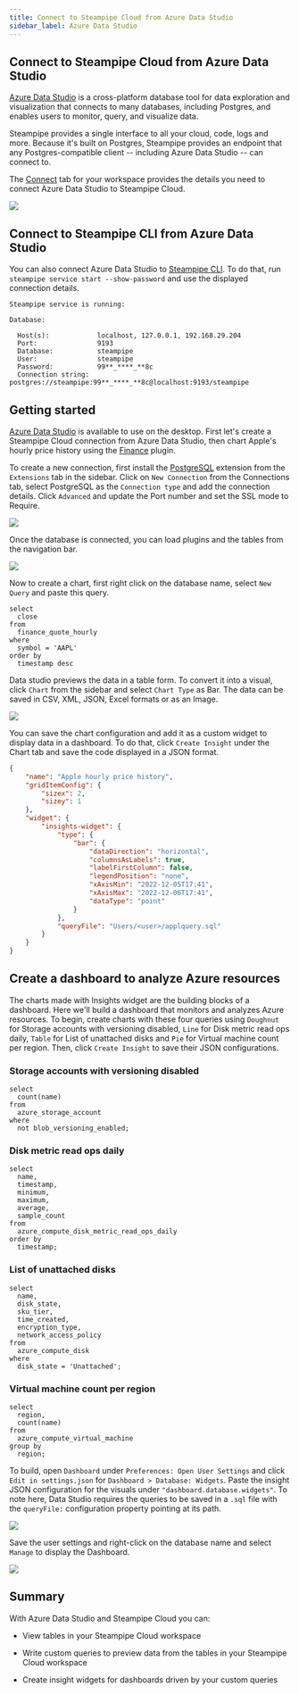 ```yaml
---
title: Connect to Steampipe Cloud from Azure Data Studio
sidebar_label: Azure Data Studio
---
```


##  Connect to Steampipe Cloud from Azure Data Studio

[Azure Data Studio](https://azure.microsoft.com/en-us/products/data-studio/) is a cross-platform database tool for data exploration and visualization that connects to many databases, including Postgres, and enables users to monitor, query, and visualize data.

Steampipe provides a single interface to all your cloud, code, logs and more. Because it's built on Postgres, Steampipe provides an endpoint that any Postgres-compatible client -- including Azure Data Studio -- can connect to.

The [Connect](/docs/cloud/integrations/overview) tab for your workspace provides the details you need to connect Azure Data Studio to Steampipe Cloud.

<div style={{"marginBottom":"2em","borderWidth":"thin", "borderStyle":"solid", "borderColor":"lightgray", "padding":"20px", "width":"90%"}}>
<img src="/images/docs/cloud/steampipe-cloud-connect-details.jpg" />
</div>

##  Connect to Steampipe CLI from Azure Data Studio

You can also connect Azure Data Studio to [Steampipe CLI](https://steampipe.io/downloads). To do that, run `steampipe service start --show-password` and use the displayed connection details.

```
Steampipe service is running:

Database:

  Host(s):            localhost, 127.0.0.1, 192.168.29.204
  Port:               9193
  Database:           steampipe
  User:               steampipe
  Password:           99**_****_**8c
  Connection string:  postgres://steampipe:99**_****_**8c@localhost:9193/steampipe
  ```

## Getting started

[Azure Data Studio](https://learn.microsoft.com/en-gb/sql/azure-data-studio/download-azure-data-studio?view=sql-server-ver16) is available to use on the desktop. First let's create a Steampipe Cloud connection from Azure Data Studio, then chart Apple's hourly price history using the [Finance](https://hub.steampipe.io/plugins/turbot/finance) plugin.

To create a new connection, first install the [PostgreSQL](https://learn.microsoft.com/en-gb/sql/azure-data-studio/extensions/postgres-extension?view=sql-server-ver16) extension from the `Extensions` tab in the sidebar. Click on `New Connection` from the Connections tab, select PostgreSQL as the `Connection type` and add the connection details. Click `Advanced` and update the Port number and set the SSL mode to Require.

<div style={{"marginTop":"1em", "marginBottom":"1em", "width":"90%"}}>
<img src="/images/docs/cloud/azure-datastudio-connection-success.png" />
</div>

Once the database is connected, you can load plugins and the tables from the navigation bar.

<div style={{"marginTop":"1em", "marginBottom":"1em", "width":"50%"}}>
<img src="/images/docs/cloud/azure-datastudio-navigatonbar.png" />
</div>

Now to create a chart, first right click on the database name, select `New Query` and paste this query.

```
select
  close
from
  finance_quote_hourly
where
  symbol = 'AAPL'
order by
  timestamp desc
```

Data studio previews the data in a table form. To convert it into a visual, click `Chart` from the sidebar and select `Chart Type` as Bar. The data can be saved in CSV, XML, JSON, Excel formats or as an Image.

<div style={{"marginTop":"1em", "marginBottom":"1em", "width":"70%"}}>
<img src="/images/docs/cloud/azure-datastudio-appl-barchart.png" />
</div>

You can save the chart configuration and add it as a custom widget to display data in a dashboard. To do that, click `Create Insight` under the Chart tab and save the code displayed in a JSON format.

```json
{
    "name": "Apple hourly price history",
    "gridItemConfig": {
        "sizex": 2,
        "sizey": 1
    },
    "widget": {
        "insights-widget": {
            "type": {
                "bar": {
                    "dataDirection": "horizontal",
                    "columnsAsLabels": true,
                    "labelFirstColumn": false,
                    "legendPosition": "none",
                    "xAxisMin": "2022-12-05T17:41",
                    "xAxisMax": "2022-12-06T17:41",
                    "dataType": "point"
                }
            },
            "queryFile": "Users/<user>/applquery.sql"
        }
    }
}
```

## Create a dashboard to analyze Azure resources

The charts made with Insights widget are the building blocks of a dashboard. Here we'll build a dashboard that monitors and analyzes Azure resources. To begin, create charts with these four queries using `Doughnut` for Storage accounts with versioning disabled, `Line` for Disk metric read ops daily, `Table` for List of unattached disks and `Pie` for Virtual machine count per region. Then, click `Create Insight` to save their JSON configurations.

### Storage accounts with versioning disabled

```
select
  count(name)
from
  azure_storage_account
where
  not blob_versioning_enabled;
  ```

### Disk metric read ops daily

```
select
  name,
  timestamp,
  minimum,
  maximum,
  average,
  sample_count
from
  azure_compute_disk_metric_read_ops_daily
order by
  timestamp;
  ```

### List of unattached disks

```
select
  name,
  disk_state,
  sku_tier,
  time_created,
  encryption_type,
  network_access_policy
from
  azure_compute_disk
where
  disk_state = 'Unattached';
  ```
### Virtual machine count per region

```
select
  region,
  count(name)
from
  azure_compute_virtual_machine
group by
  region;
  ```

To build, open `Dashboard` under `Preferences: Open User Settings` and click `Edit in settings.json` for  `Dashboard > Database: Widgets`. Paste the insight JSON configuration for the visuals under `"dashboard.database.widgets"`. To note here, Data Studio requires the queries to be saved in a `.sql` file with the `queryFile:` configuration property pointing at its path.

<div style={{"marginTop":"1em", "marginBottom":"1em", "width":"50%"}}>
<img src="/images/docs/cloud/azure-datastudio-widget-config.png" />
</div>

Save the user settings and right-click on the database name and select `Manage` to display the Dashboard.

<div style={{"marginTop":"1em", "marginBottom":"1em", "width":"90%"}}>
<img src="/images/docs/cloud/azure-datastudio-dashboard.png" />
</div>

## Summary

With Azure Data Studio and Steampipe Cloud you can:

- View tables in your Steampipe Cloud workspace

- Write custom queries to preview data from the tables in your Steampipe Cloud workspace

- Create insight widgets for dashboards driven by your custom queries